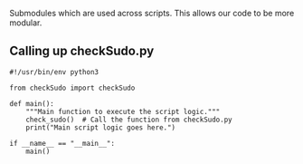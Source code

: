 Submodules which are used across scripts. This allows our code to be more modular.

## Calling up checkSudo.py
```
#!/usr/bin/env python3

from checkSudo import checkSudo

def main():
    """Main function to execute the script logic."""
    check_sudo()  # Call the function from checkSudo.py
    print("Main script logic goes here.")

if __name__ == "__main__":
    main()
```
